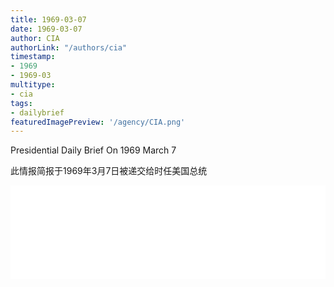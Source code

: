 ```yaml
---
title: 1969-03-07
date: 1969-03-07
author: CIA 
authorLink: "/authors/cia"
timestamp: 
- 1969
- 1969-03
multitype: 
- cia
tags: 
- dailybrief
featuredImagePreview: '/agency/CIA.png'
---
```



Presidential Daily Brief On 1969 March 7

此情报简报于1969年3月7日被递交给时任美国总统

<!--more-->





<div id="over" style="width:100%; overflow:hidden"> <iframe id="sFrame" name="sFrame" frameborder="no" border="0"  allowfullscreen marginwidth="0" scrolling="no" src = " /CIA/1969-03-07.html "  style = " position:absulute; width: 806px; top: 300;" > </iframe> </div>